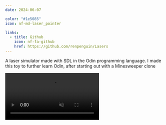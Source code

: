 ```yaml
---
date: 2024-06-07

color: "#1e5085"
icon: nf-md-laser_pointer

links:
  - title: Github
    icon: nf-fa-github
    href: https://github.com/renpenguin/Lasers
---
```


A laser simulator made with SDL in the Odin programming language. I made this toy to further learn Odin, after starting out with a Minesweeper clone

<video controls autoplay muted loop>
  <source src="https://github.com/renpenguin/Lasers/assets/79577742/555f9c07-a39f-4694-a77e-8165b0044ce0"
    type="video/mp4">
  Your browser does not support the video tag.
</video>
<p></p>